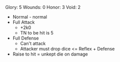 Glory: 5
Wounds: 0
Honor: 3
Void: 2

* Normal - normal
* Full Attack
	* +2k0
	* TN to be hit is 5
* Full Defense
	* Can't attack
	* Attacker must drop dice <= Reflex + Defense
* Raise to hit = unkept die on damage